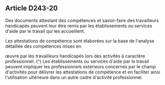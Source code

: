 ## Article D243-20

Des documents attestant des compétences et savoir-faire des travailleurs handicapés peuvent leur être remis
par les établissements ou services d'aide par le travail qui les accueillent.

Les attestations de compétence sont élaborées sur la base de l'analyse détaillée des compétences mises en

œuvre par les travailleurs handicapés lors des activités à caractère professionnel. (^)
Les établissements ou services d'aide par le travail peuvent impliquer les professionnels extérieurs concernés
par le champ d'activités pour délivrer les attestations de compétence et en faciliter ainsi l'utilisation ultérieure
dans un autre cadre d'activité professionnel.

